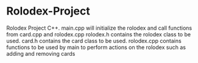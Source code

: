 # Rolodex-Project
Rolodex Project C++.
main.cpp will initialize the rolodex and call functions from card.cpp and rolodex.cpp
rolodex.h contains the rolodex class to be used.
card.h contains the card class to be used.
rolodex.cpp contains functions to be used by main to perform actions on the rolodex such as adding and removing cards
